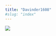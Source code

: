 ```yaml
---
title: "Davinder1608"
#slug: "index"
---
```


[![](/wp-content/2007/11/Davinder1608-300x225.jpg)](/wp-content/2007/11/Davinder1608.jpg)